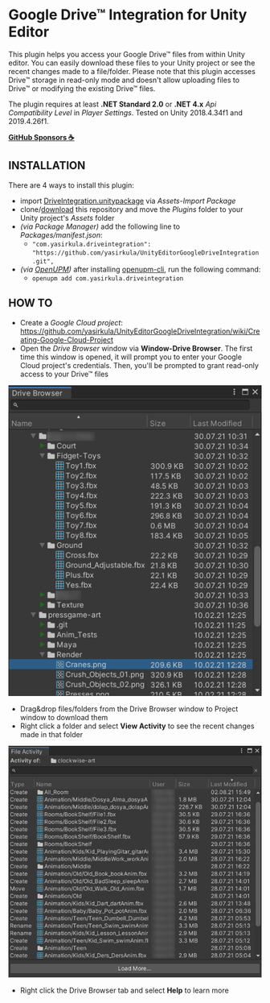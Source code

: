 # Google Drive™ Integration for Unity Editor

This plugin helps you access your Google Drive™ files from within Unity editor. You can easily download these files to your Unity project or see the recent changes made to a file/folder. Please note that this plugin accesses Drive™ storage in read-only mode and doesn't allow uploading files to Drive™ or modifying the existing Drive™ files.

The plugin requires at least **.NET Standard 2.0** or **.NET 4.x** *Api Compatibility Level* in *Player Settings*. Tested on Unity 2018.4.34f1 and 2019.4.26f1.

**[GitHub Sponsors ☕](https://github.com/sponsors/yasirkula)**

## INSTALLATION

There are 4 ways to install this plugin:

- import [DriveIntegration.unitypackage](https://github.com/yasirkula/UnityEditorGoogleDriveIntegration/releases) via *Assets-Import Package*
- clone/[download](https://github.com/yasirkula/UnityEditorGoogleDriveIntegration/archive/master.zip) this repository and move the *Plugins* folder to your Unity project's *Assets* folder
- *(via Package Manager)* add the following line to *Packages/manifest.json*:
  - `"com.yasirkula.driveintegration": "https://github.com/yasirkula/UnityEditorGoogleDriveIntegration.git",`
- *(via [OpenUPM](https://openupm.com))* after installing [openupm-cli](https://github.com/openupm/openupm-cli), run the following command:
  - `openupm add com.yasirkula.driveintegration`

## HOW TO

- Create a *Google Cloud project*: https://github.com/yasirkula/UnityEditorGoogleDriveIntegration/wiki/Creating-Google-Cloud-Project
- Open the *Drive Browser* window via **Window-Drive Browser**. The first time this window is opened, it will prompt you to enter your Google Cloud project's credentials. Then, you'll be prompted to grant read-only access to your Drive™ files

![screenshot](Images/DriveBrowserWindow.png)

- Drag&drop files/folders from the Drive Browser window to Project window to download them
- Right click a folder and select **View Activity** to see the recent changes made in that folder

![screenshot](Images/FileActivityWindow.png)

- Right click the Drive Browser tab and select **Help** to learn more
